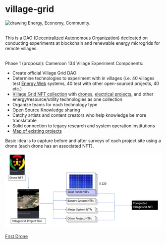 # village-grid
<img src="https://user-images.githubusercontent.com/8453197/151889670-fc6afe58-2ba0-4f0e-a3fb-4822972eb32a.png" alt="drawing" width="300"/>
Energy, Economy, Community.<br><br>

This is a DAO ([Decentralized Autonomous Organization](https://en.wikipedia.org/wiki/Decentralized_autonomous_organization)) dedicated on conducting experiments at blockchain and renewable energy microgrids for remote villages.<br><br>

Phase 1 (proposal): Cameroon 134 Village Experiment
Components:
- Create official Village Grid DAO
- Determine technologies to experiment with in villages (i.e. 40 villages test [Energy Web](https://www.energyweb.org/) systems, 40 test with other open-sourced projects, 40 etc.)
- [Village Grid NFT collection](https://opensea.io/collection/villagegrid) with [drones](./Drones/GH_22_01.md), [electrical projects](./ElectricalProjects/Cameroon_Voundou_01.md), and other energy/resource/utility technologies as one collection
- Organize teams for each technology type
- Open Source Knowledge sharing
- Catchy artists and content creators who help knowledge be more translatable
- Solid connection to legacy research and system operation institutions
- [Map of existing projects](https://overview-solutions.github.io/reic-projects/)

Basic idea is to capture before and after surveys of each project site using a drone (each drone has an associated NFT). 

![](./Initial_NFT_Collection.png)

[First Drone](./Drones/GH_22_01.md)
